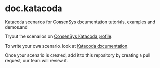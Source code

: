 # doc.katacoda
Katacoda scenarios for ConsenSys documentation tutorials, examples and demos.and

Tryout the scenarios on [ConsenSys Katacoda profile](https://www.katacoda.com/consensys).

To write your own scenario, look at [Katacoda documentation](https://www.katacoda.com/create).

Once your scenario is created, add it to this repository by creating a pull request, our team will review it.
